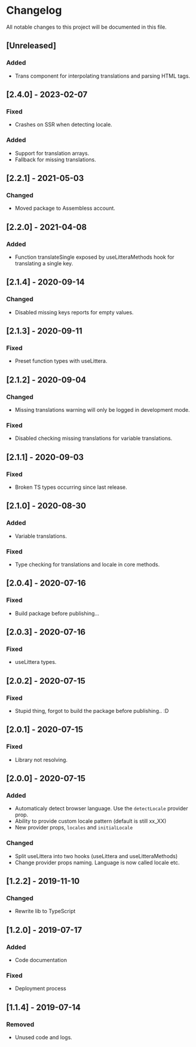 # Changelog

All notable changes to this project will be documented in this file.

## [Unreleased]
### Added
- Trans component for interpolating translations and parsing HTML tags.

## [2.4.0] - 2023-02-07
### Fixed
- Crashes on SSR when detecting locale.

### Added
- Support for translation arrays.
- Fallback for missing translations.

## [2.2.1] - 2021-05-03
### Changed
- Moved package to Assembless account.

## [2.2.0] - 2021-04-08
### Added
- Function translateSingle exposed by useLitteraMethods hook for translating a single key.

## [2.1.4] - 2020-09-14
### Changed
- Disabled missing keys reports for empty values.

## [2.1.3] - 2020-09-11
### Fixed
- Preset function types with useLittera.

## [2.1.2] - 2020-09-04
### Changed
- Missing translations warning will only be logged in development mode.

### Fixed
- Disabled checking missing translations for variable translations.

## [2.1.1] - 2020-09-03
### Fixed
- Broken TS types occurring since last release.

## [2.1.0] - 2020-08-30
### Added
- Variable translations.

### Fixed
- Type checking for translations and locale in core methods.

## [2.0.4] - 2020-07-16
### Fixed
- Build package before publishing...

## [2.0.3] - 2020-07-16
### Fixed
- useLittera types.

## [2.0.2] - 2020-07-15
### Fixed
- Stupid thing, forgot to build the package before publishing.. :D

## [2.0.1] - 2020-07-15
### Fixed
- Library not resolving.

## [2.0.0] - 2020-07-15
### Added
- Automaticaly detect browser language. Use the `detectLocale` provider prop.
- Ability to provide custom locale pattern (default is still xx_XX)
- New provider props, `locales` and `initialLocale`

### Changed
- Split useLittera into two hooks (useLittera and useLitteraMethods)
- Change provider props naming. Language is now called locale etc.

## [1.2.2] - 2019-11-10
### Changed
-   Rewrite lib to TypeScript

## [1.2.0] - 2019-07-17
### Added
-   Code documentation

### Fixed
-   Deployment process

## [1.1.4] - 2019-07-14
### Removed
-   Unused code and logs.
